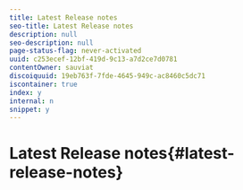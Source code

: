 ```yaml
---
title: Latest Release notes
seo-title: Latest Release notes
description: null
seo-description: null
page-status-flag: never-activated
uuid: c253ecef-12bf-419d-9c13-a7d2ce7d0781
contentOwner: sauviat
discoiquuid: 19eb763f-7fde-4645-949c-ac8460c5dc71
iscontainer: true
index: y
internal: n
snippet: y
---
```


# Latest Release notes{#latest-release-notes}

